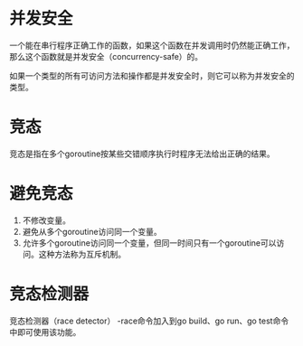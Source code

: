 
# 并发安全
一个能在串行程序正确工作的函数，如果这个函数在并发调用时仍然能正确工作，那么这个函数就是并发安全（concurrency-safe）的。

如果一个类型的所有可访问方法和操作都是并发安全时，则它可以称为并发安全的类型。

# 竞态
竞态是指在多个goroutine按某些交错顺序执行时程序无法给出正确的结果。

# 避免竞态
1. 不修改变量。
2. 避免从多个goroutine访问同一个变量。
3. 允许多个goroutine访问同一个变量，但同一时间只有一个goroutine可以访问。这种方法称为互斥机制。

# 竞态检测器
竞态检测器（race detector）
-race命令加入到go build、go run、go test命令中即可使用该功能。
